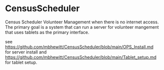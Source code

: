 # CensusScheduler

Census Scheduler Volunteer Management when there is no internet access. The primary goal is a system that can run a server for volunteer mangement that uses tablets as the primary interface.

see https://github.com/mbhewitt/CensusScheduler/blob/main/OPS_Install.md for server install and https://github.com/mbhewitt/CensusScheduler/blob/main/Tablet_setup.md for tablet setup.

